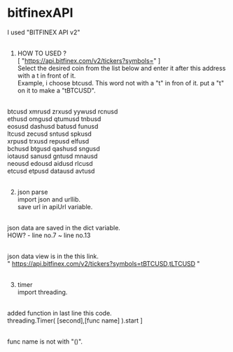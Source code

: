 # bitfinexAPI

I used "BITFINEX API v2"
<br><br>

01. HOW TO USED ?<br>
[ "https://api.bitfinex.com/v2/tickers?symbols=" ]<br>
Select the desired coin from the list below and enter it after this address with a t in front of it.<br>
Example, i choose btcusd. This word not with a "t" in fron of it. put a "t" on it to make a "tBTCUSD".<br><br>

 btcusd	xmrusd	zrxusd	yywusd rcnusd<br>
 ethusd	omgusd	qtumusd	tnbusd<br>
 eosusd	dashusd	batusd	funusd<br>
 ltcusd	zecusd	sntusd	spkusd<br>
 xrpusd	trxusd	repusd	elfusd<br>
 bchusd	btgusd	qashusd	sngusd<br>
 iotausd	sanusd	gntusd	mnausd<br>
 neousd	edousd	aidusd	rlcusd<br>
 etcusd	etpusd	datausd	avtusd<br><br>

02. json parse<br>
import json and urllib.<br>
save url in apiUrl variable.<br><br>

json data are saved in the dict variable.<br>
 HOW? - line no.7 ~ line no.13<br><br>

json data view is in the this link.<br>
" https://api.bitfinex.com/v2/tickers?symbols=tBTCUSD,tLTCUSD "<br><br>

03. timer<br>
import threading.<br><br>

added function in last line this code.<br>
threading.Timer( [second],[func name] ).start ]<br><br>

func name is not with "()".
